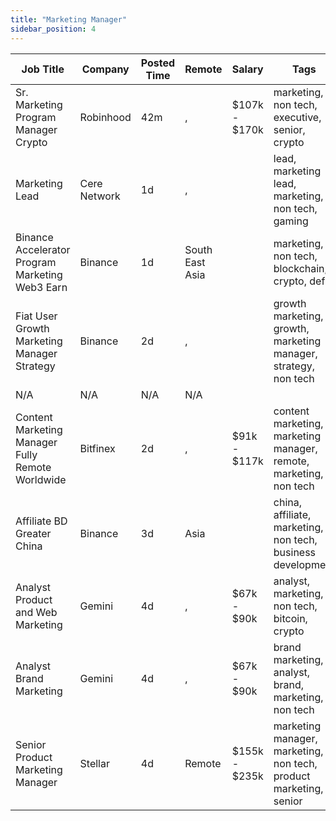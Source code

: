 ```yaml
---
title: "Marketing Manager"
sidebar_position: 4
---
```


| Job Title | Company | Posted Time | Remote | Salary | Tags | Apply Link |
|-----------|---------|-------------|--------|--------|------|------------|
| Sr. Marketing Program Manager Crypto | Robinhood | 42m | , | $107k - $170k | marketing, non tech, executive, senior, crypto | [Apply](https://web3.career/sr-marketing-program-manager-crypto-robinhood/105853) |
| Marketing Lead | Cere Network | 1d | , |  | lead, marketing lead, marketing, non tech, gaming | [Apply](https://web3.career/marketing-lead-cere-network/78887) |
| Binance Accelerator Program Marketing Web3 Earn | Binance | 1d | South East Asia |  | marketing, non tech, blockchain, crypto, defi | [Apply](https://web3.career/binance-accelerator-program-marketing-web3-earn-binance/105811) |
| Fiat User Growth Marketing Manager Strategy | Binance | 2d | , |  | growth marketing, growth, marketing manager, strategy, non tech | [Apply](https://web3.career/fiat-user-growth-marketing-manager-strategy-binance/105802) |
| N/A | N/A | N/A | N/A |  |  | [Apply](https://web3.career/metana) |
| Content Marketing Manager Fully Remote Worldwide | Bitfinex | 2d | , | $91k - $117k | content marketing, marketing manager, remote, marketing, non tech | [Apply](https://web3.career/content-marketing-manager-fully-remote-worldwide-bitfinex/105784) |
| Affiliate BD Greater China | Binance | 3d | Asia |  | china, affiliate, marketing, non tech, business development | [Apply](https://web3.career/affiliate-bd-greater-china-binance/105727) |
| Analyst Product and Web Marketing | Gemini | 4d | , | $67k - $90k | analyst, marketing, non tech, bitcoin, crypto | [Apply](https://web3.career/analyst-product-and-web-marketing-gemini/105632) |
| Analyst Brand Marketing | Gemini | 4d | , | $67k - $90k | brand marketing, analyst, brand, marketing, non tech | [Apply](https://web3.career/analyst-brand-marketing-gemini/105631) |
| Senior Product Marketing Manager | Stellar | 4d | Remote | $155k - $235k | marketing manager, marketing, non tech, product marketing, senior | [Apply](https://web3.career/senior-product-marketing-manager-stellar/105241) |
